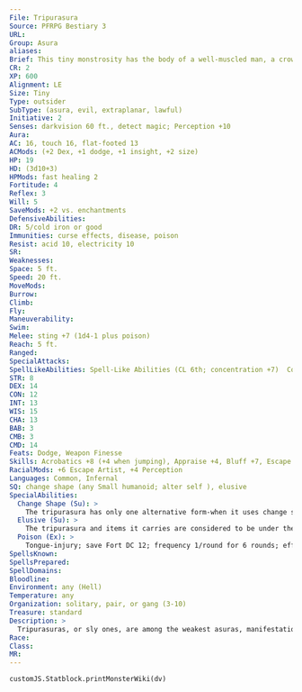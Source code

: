 ```yaml
---
File: Tripurasura
Source: PFRPG Bestiary 3
URL: 
Group: Asura
aliases: 
Brief: This tiny monstrosity has the body of a well-muscled man, a crown of frilled horns, and eyes that glow like rubies.
CR: 2
XP: 600
Alignment: LE
Size: Tiny
Type: outsider
SubType: (asura, evil, extraplanar, lawful)
Initiative: 2
Senses: darkvision 60 ft., detect magic; Perception +10
Aura: 
AC: 16, touch 16, flat-footed 13
ACMods: (+2 Dex, +1 dodge, +1 insight, +2 size)
HP: 19
HD: (3d10+3)
HPMods: fast healing 2
Fortitude: 4
Reflex: 3
Will: 5
SaveMods: +2 vs. enchantments
DefensiveAbilities: 
DR: 5/cold iron or good
Immunities: curse effects, disease, poison
Resist: acid 10, electricity 10
SR: 
Weaknesses: 
Space: 5 ft.
Speed: 20 ft.
MoveMods: 
Burrow: 
Climb: 
Fly: 
Maneuverability: 
Swim: 
Melee: sting +7 (1d4-1 plus poison)
Reach: 5 ft.
Ranged: 
SpecialAttacks: 
SpellLikeAbilities: Spell-Like Abilities (CL 6th; concentration +7)  Constant-detect magic  At Will-feather fall  3/day-levitate, locate object, spider climb  1/week-commune (6 questions, CL 12th)
STR: 8
DEX: 14
CON: 12
INT: 13
WIS: 15
CHA: 13
BAB: 3
CMB: 3
CMD: 14
Feats: Dodge, Weapon Finesse
Skills: Acrobatics +8 (+4 when jumping), Appraise +4, Bluff +7, Escape Artist +8, Knowledge (arcana) +4, Knowledge (planes) +7, Perception +10, Perform (dance) +5, Spellcraft +4, Stealth +14
RacialMods: +6 Escape Artist, +4 Perception
Languages: Common, Infernal
SQ: change shape (any Small humanoid; alter self ), elusive
SpecialAbilities:
  Change Shape (Su): >
    The tripurasura has only one alternative form-when it uses change shape, it always appears as the same Small humanoid. Most take the form of gnomes or human children.
  Elusive (Su): >
    The tripurasura and items it carries are considered to be under the effects of a nondetection spell. A caster must succeed at a DC 14 caster level check to overcome this effect.
  Poison (Ex): >
    Tongue-injury; save Fort DC 12; frequency 1/round for 6 rounds; effect 1d2 Wis damage; cure 1 save.
SpellsKnown: 
SpellsPrepared: 
SpellDomains: 
Bloodline: 
Environment: any (Hell)
Temperature: any
Organization: solitary, pair, or gang (3-10)
Treasure: standard
Description: >
  Tripurasuras, or sly ones, are among the weakest asuras, manifestations not of divine mistakes but instead creations of the most powerful of asuras exhibiting their loathing of the gods by creating blasphemous mockeries of their creations. A newly created tripurasura most commonly exists for one of two reasons: to give an asurendra sage the raw materials it needs to create more powerful asuras, or to seek out mortals-especially mortal spellcasters-to recruit into the asura cause.  Using its power to assume a pleasing or innocuous form, a tripurasura wanders the world, seeking pious mortals to corrupt. When it encounters a promising spellcaster (typically one who has some sort of link to a church or religion, but not necessarily a divine spellcaster), the tripurasura presents itself as an apprentice, pilgrim, or other type of curious student eager to learn from the spellcaster. The tripurasura keeps its true nature and its powers hidden, and seeks opportunities to steer its "master" away from decisions it might have made in good conscience to acts that promote the collapse of religious belief, faith, and society. When, as it inevitably does, the wayward spellcaster runs afoul of justice or is confronted by those seeking revenge, the tripurasura fades away to watch the final stage of the spellcaster's fall from grace, then seeks a new victim in another city or region.  Some spellcasters, on the other hand, actually seek out these tiny fiends to employ as familiars. A tripurasura greatly values these opportunities, since it need not abandon its master once its work is done and can continue to spread its agenda for as long as its master survives. A spellcaster must be lawful evil, at least 7th level, and have the Improved Familiar feat to gain a tripurasura as a familiar.
Race: 
Class: 
MR: 
---
```

```dataviewjs
customJS.Statblock.printMonsterWiki(dv)
```
